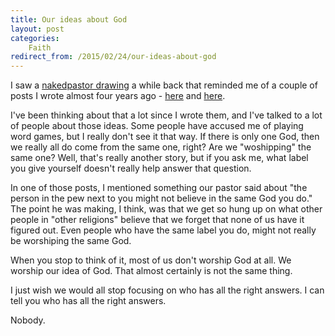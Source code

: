 ```yaml
---
title: Our ideas about God
layout: post
categories:
    Faith
redirect_from: /2015/02/24/our-ideas-about-god
---
```

I saw a [nakedpastor drawing][np] a while back that reminded me of a couple of posts I wrote almost four years ago - [here][one] and [here][two].

I've been thinking about that a lot since I wrote them, and I've talked to a lot of people about those ideas. Some people have accused me of playing word games, but I really don't see it that way. If there is only one God, then we really all do come from the same one, right? Are we "woshipping" the same one? Well, that's really another story, but if you ask me, what label you give yourself doesn't really help answer that question.

In one of those posts, I mentioned something our pastor said about "the person in the pew next to you might not believe in the same God you do." The point he was making, I think, was that we get so hung up on what other people in "other religions" believe that we forget that none of us have it figured out. Even people who have the same label you do, might not really be worshiping the same God.

When you stop to think of it, most of us don't worship God at all. We worship our idea of God. That almost certainly is not the same thing.

I just wish we would all stop focusing on who has all the right answers. I can tell you who has all the right answers.

Nobody.

[np]: http://nakedpastor.com/2015/01/the-word-god-and-our-ideas-about-god-are-not-god/
[one]: http://www.bsoi.st/2011/06/21/do-christians-and-muslims-worship-the-same-god/
[two]: http://www.bsoi.st/2011/06/22/do-christians-and-muslims-worship-the-same-god-yes-and-no/
